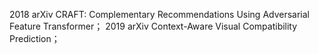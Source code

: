 2018 arXiv CRAFT: Complementary Recommendations Using Adversarial Feature Transformer；
2019 arXiv Context-Aware Visual Compatibility Prediction；

